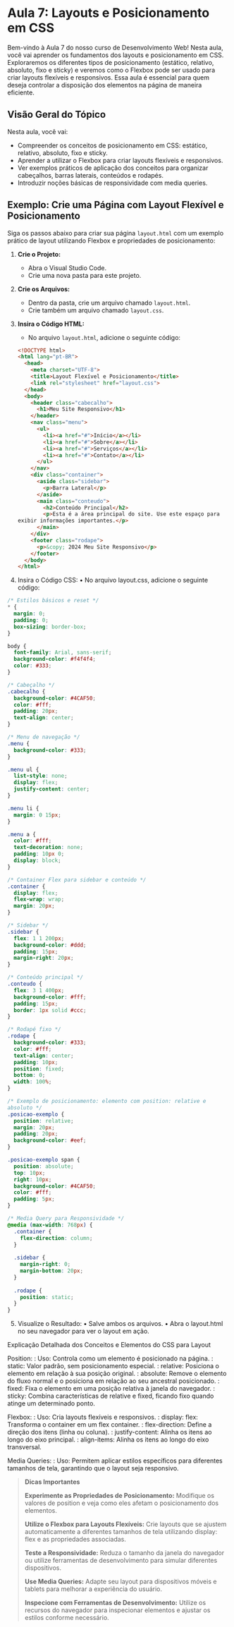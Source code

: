 # Aula 7: Layouts e Posicionamento em CSS

Bem-vindo à Aula 7 do nosso curso de Desenvolvimento Web! Nesta aula, você vai aprender os fundamentos dos layouts e posicionamento em CSS. Exploraremos os diferentes tipos de posicionamento (estático, relativo, absoluto, fixo e sticky) e veremos como o Flexbox pode ser usado para criar layouts flexíveis e responsivos. Essa aula é essencial para quem deseja controlar a disposição dos elementos na página de maneira eficiente.

## Visão Geral do Tópico

Nesta aula, você vai:
- Compreender os conceitos de posicionamento em CSS: estático, relativo, absoluto, fixo e sticky.
- Aprender a utilizar o Flexbox para criar layouts flexíveis e responsivos.
- Ver exemplos práticos de aplicação dos conceitos para organizar cabeçalhos, barras laterais, conteúdos e rodapés.
- Introduzir noções básicas de responsividade com media queries.

## Exemplo: Crie uma Página com Layout Flexível e Posicionamento

Siga os passos abaixo para criar sua página `layout.html` com um exemplo prático de layout utilizando Flexbox e propriedades de posicionamento:

1. **Crie o Projeto:**
    - Abra o Visual Studio Code.
    - Crie uma nova pasta para este projeto.

2. **Crie os Arquivos:**
    - Dentro da pasta, crie um arquivo chamado `layout.html`.
    - Crie também um arquivo chamado `layout.css`.

3. **Insira o Código HTML:**
    - No arquivo `layout.html`, adicione o seguinte código:

   ```html
   <!DOCTYPE html>
   <html lang="pt-BR">
     <head>
       <meta charset="UTF-8">
       <title>Layout Flexível e Posicionamento</title>
       <link rel="stylesheet" href="layout.css">
     </head>
     <body>
       <header class="cabecalho">
         <h1>Meu Site Responsivo</h1>
       </header>
       <nav class="menu">
         <ul>
           <li><a href="#">Início</a></li>
           <li><a href="#">Sobre</a></li>
           <li><a href="#">Serviços</a></li>
           <li><a href="#">Contato</a></li>
         </ul>
       </nav>
       <div class="container">
         <aside class="sidebar">
           <p>Barra Lateral</p>
         </aside>
         <main class="conteudo">
           <h2>Conteúdo Principal</h2>
           <p>Esta é a área principal do site. Use este espaço para 
   exibir informações importantes.</p>
         </main>
       </div>
       <footer class="rodape">
         <p>&copy; 2024 Meu Site Responsivo</p>
       </footer>
     </body>
   </html>
    ```

4.	Insira o Código CSS:
     •	No arquivo layout.css, adicione o seguinte código:

```css
/* Estilos básicos e reset */
* {
  margin: 0;
  padding: 0;
  box-sizing: border-box;
}

body {
  font-family: Arial, sans-serif;
  background-color: #f4f4f4;
  color: #333;
}

/* Cabeçalho */
.cabecalho {
  background-color: #4CAF50;
  color: #fff;
  padding: 20px;
  text-align: center;
}

/* Menu de navegação */
.menu {
  background-color: #333;
}

.menu ul {
  list-style: none;
  display: flex;
  justify-content: center;
}

.menu li {
  margin: 0 15px;
}

.menu a {
  color: #fff;
  text-decoration: none;
  padding: 10px 0;
  display: block;
}

/* Container Flex para sidebar e conteúdo */
.container {
  display: flex;
  flex-wrap: wrap;
  margin: 20px;
}

/* Sidebar */
.sidebar {
  flex: 1 1 200px;
  background-color: #ddd;
  padding: 15px;
  margin-right: 20px;
}

/* Conteúdo principal */
.conteudo {
  flex: 3 1 400px;
  background-color: #fff;
  padding: 15px;
  border: 1px solid #ccc;
}

/* Rodapé fixo */
.rodape {
  background-color: #333;
  color: #fff;
  text-align: center;
  padding: 10px;
  position: fixed;
  bottom: 0;
  width: 100%;
}

/* Exemplo de posicionamento: elemento com position: relative e 
absoluto */
.posicao-exemplo {
  position: relative;
  margin: 20px;
  padding: 20px;
  background-color: #eef;
}

.posicao-exemplo span {
  position: absolute;
  top: 10px;
  right: 10px;
  background-color: #4CAF50;
  color: #fff;
  padding: 5px;
}

/* Media Query para Responsividade */
@media (max-width: 768px) {
  .container {
    flex-direction: column;
  }
  
  .sidebar {
    margin-right: 0;
    margin-bottom: 20px;
  }
  
  .rodape {
    position: static;
  }
}
```

5. Visualize o Resultado:
      •	Salve ambos os arquivos.
      •	Abra o layout.html no seu navegador para ver o layout em ação.

Explicação Detalhada dos Conceitos e Elementos do CSS para Layout

Position:
: Uso: Controla como um elemento é posicionado na página.
:	static: Valor padrão, sem posicionamento especial.
:	relative: Posiciona o elemento em relação à sua posição original.
:	absolute: Remove o elemento do fluxo normal e o posiciona em relação ao seu ancestral posicionado.
:	fixed: Fixa o elemento em uma posição relativa à janela do navegador.
:	sticky: Combina características de relative e fixed, ficando fixo quando atinge um determinado ponto.

Flexbox:
: Uso: Cria layouts flexíveis e responsivos.
:	display: flex: Transforma o container em um flex container.
:	flex-direction: Define a direção dos itens (linha ou coluna).
:	justify-content: Alinha os itens ao longo do eixo principal.
:	align-items: Alinha os itens ao longo do eixo transversal.

Media Queries:
: Uso: Permitem aplicar estilos específicos para diferentes tamanhos de tela, garantindo que o layout seja responsivo.

> **Dicas Importantes**
>
> **Experimente as Propriedades de Posicionamento:**
Modifique os valores de position e veja como eles afetam o posicionamento dos elementos.
>
> **Utilize o Flexbox para Layouts Flexíveis:**
Crie layouts que se ajustem automaticamente a diferentes tamanhos de tela utilizando display: flex e as propriedades associadas.
>
> **Teste a Responsividade:**
Reduza o tamanho da janela do navegador ou utilize ferramentas de desenvolvimento para simular diferentes dispositivos.
>
> **Use Media Queries:**
Adapte seu layout para dispositivos móveis e tablets para melhorar a experiência do usuário.
>
> **Inspecione com Ferramentas de Desenvolvimento:**
Utilize os recursos do navegador para inspecionar elementos e ajustar os estilos conforme necessário.

	

	
	
	

	